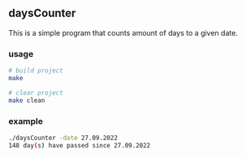 ## daysCounter
This is a simple program that counts amount of days to a given date.

### usage
```bash
# build project 
make

# clear project
make clean
```

### example
```bash
./daysCounter -date 27.09.2022
148 day(s) have passed since 27.09.2022
```